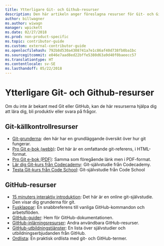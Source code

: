 ```yaml
---
title: Ytterligare Git- och Github-resurser
description: Den här artikeln anger föreslagna resurser för Git- och GitHub-utbildning för att bidra till docs.microsoft.com.
author: billwagner
ms.author: wiwagn
manager: wpickett
ms.date: 02/27/2018
ms.prod: non-product-specific
ms.topic: contributor-guide
ms.custom: external-contributor-guide
ms.openlocfilehash: 792b8d530a4308741a7e1c86af40d738fb0ba1bc
ms.sourcegitcommit: e046e7aad8ed22bffe5380d63a9d40f0baeecc57
ms.translationtype: HT
ms.contentlocale: sv-SE
ms.lasthandoff: 05/22/2018
---
```

# <a name="additional-git-and-github-resources"></a>Ytterligare Git- och Github-resurser

Om du inte är bekant med Git eller GitHub, kan de här resurserna hjälpa dig att lära dig, bli produktiv eller svara på frågor.

## <a name="git-source-control-resources"></a>Git-källkontrollresurser

- [Git-grunderna](https://go.microsoft.com/fwlink/?linkid=853939): den här har en grundläggande översikt över hur git fungerar.
- [Pro Git e-bok (webb)](https://go.microsoft.com/fwlink/?linkid=853940): Det här är en omfattande git-referens, i HTML-format.
- [Pro Git e-bok (PDF)](https://progit2.s3.amazonaws.com/en/2016-03-22-f3531/progit-en.1084.pdf): Samma som föregående länk men i PDF-format.
- [Lär dig Git-kurs från Codecademy](https://www.codecademy.com/learn/learn-git): Git-självstudie från Codecademy.
- [Testa Git-kurs från Code School](https://www.codeschool.com/courses/try-git): Git-självstudie från Code School

## <a name="github-resources"></a>GitHub-resurser

- [15 minuters interaktiv introduktion](https://try.github.io/): Det här är en online git-självstudie. Den visar dig grunderna för git.
- [Fusklappar](https://go.microsoft.com/fwlink/?linkid=853941): En snabbreferens till vanliga GitHub-kommandon och arbetsflöden.
- [GitHub-guider](https://guides.github.com/): Hem för GitHub-dokumentationen.
- [GitHub-inlärningsresurser](https://help.github.com/articles/git-and-github-learning-resources/): Andra användbara GitHub-resurser.
- [GitHub-utbildningstjänster](https://services.github.com/training/): En lista över självstudier och utbildningserbjudanden från GitHub.
- [Ordlista](https://help.github.com/articles/github-glossary): En praktisk ordlista med git- och GitHub-termer.
